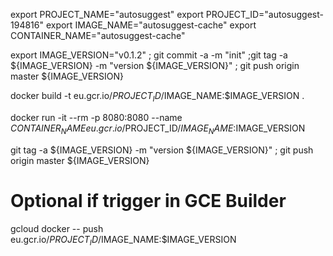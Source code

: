 export PROJECT_NAME="autosuggest"
export PROJECT_ID="autosuggest-194816"
export IMAGE_NAME="autosuggest-cache"
export CONTAINER_NAME="autosuggest-cache"

export IMAGE_VERSION="v0.1.2" ; git commit -a -m "init" ;git tag -a ${IMAGE_VERSION} -m "version ${IMAGE_VERSION}" ; git push origin master ${IMAGE_VERSION}

docker build -t eu.gcr.io/$PROJECT_ID/$IMAGE_NAME:$IMAGE_VERSION .

docker run -it --rm -p 8080:8080 --name $CONTAINER_NAME eu.gcr.io/$PROJECT_ID/$IMAGE_NAME:$IMAGE_VERSION

git tag -a ${IMAGE_VERSION} -m "version ${IMAGE_VERSION}" ; git push origin master ${IMAGE_VERSION}

# Optional if trigger in GCE Builder
gcloud docker -- push eu.gcr.io/$PROJECT_ID/$IMAGE_NAME:$IMAGE_VERSION

